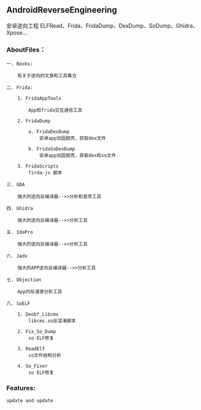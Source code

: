 ## AndroidReverseEngineering

安卓逆向工程
    ELFRead、Frida、FridaDump、DexDump、SoDump、Ghidra、Xpose...

### AboutFiles：

    一. Books:
    
        有关于逆向的文章和工具集合
    
    二. Frida:
    
        1. FridaAppTools
        
            App和frida交互通信工具
    
        2. FridaDump
        
            a. FridaDexDump
                安卓app加固脱壳，获取dex文件
                
            b. FridaSoDexDump
                安卓app加固脱壳，获取dex和so文件
        
        3. FridaScripts
            firda-js 脚本
            
    三. GDA
    
        强大的逆向反编译器-->>分析和查壳工具
    
    四. Ghidra
    
        强大的逆向反编译器-->>分析工具
        
    五. IdaPro
    
        强大的逆向反编译器-->>分析工具
        
    六. Jadx
    
        强大的APP逆向反编译器-->>分析工具
        
    七. Objection
        
        App内存漫游分析工具
        
    八. SoELF
    
        1. Deobf_Libcms
            libcms.so反混淆脚本
            
        2. Fix_So_Dump
            so ELF修复
        
        3. ReadElf
            so文件结构分析
            
        4. So_Fixer
            so ELF修复
        
    
### Features:
    update and update